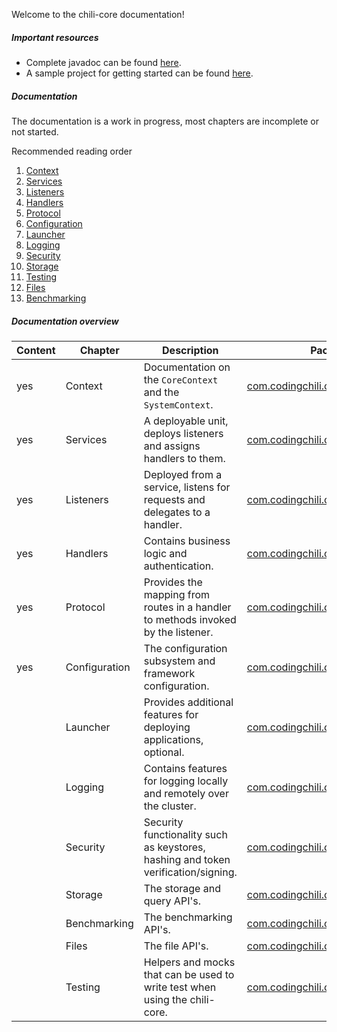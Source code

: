 Welcome to the chili-core documentation!

##### Important resources
- Complete javadoc can be found [here](javadoc/).
- A sample project for getting started can be found [here](https://github.com/codingchili/chili-core-examples).

##### Documentation
The documentation is a work in progress, most chapters are incomplete or not started.

Recommended reading order
1. [Context](context)
2. [Services](services)
3. [Listeners](listeners)
4. [Handlers](handlers)
5. [Protocol](protocol)
6. [Configuration](configuration)
7. [Launcher](launcher)
8. [Logging](logging)
9. [Security](security)
10. [Storage](storage)
11. [Testing](testing)
12. [Files](files)
13. [Benchmarking](benchmarking)
 
##### Documentation overview

|Content|Chapter|Description|Package|
|---|---|---|---|
|yes|Context|Documentation on the `CoreContext` and the `SystemContext`.|[com.codingchili.core.context](https://github.com/codingchili/chili-core/tree/master/core/main/java/com/codingchili/core/context)
|yes|Services|A deployable unit, deploys listeners and assigns handlers to them.|[com.codingchili.core.listener](https://github.com/codingchili/chili-core/tree/master/core/main/java/com/codingchili/core/listener)
|yes|Listeners|Deployed from a service, listens for requests and delegates to a handler.|[com.codingchili.core.listener](https://github.com/codingchili/chili-core/tree/master/core/main/java/com/codingchili/core/listener)
|yes|Handlers|Contains business logic and authentication.|[com.codingchili.core.listener](https://github.com/codingchili/chili-core/tree/master/core/main/java/com/codingchili/core/listener)
|yes|Protocol|Provides the mapping from routes in a handler to methods invoked by the listener.|[com.codingchili.core.protocol](https://github.com/codingchili/chili-core/tree/master/core/main/java/com/codingchili/core/protocol)
|yes|Configuration|The configuration subsystem and framework configuration.|[com.codingchili.core.configuration](https://github.com/codingchili/chili-core/tree/master/core/main/java/com/codingchili/core/configuration)
||Launcher|Provides additional features for deploying applications, optional.|[com.codingchili.core.context](https://github.com/codingchili/chili-core/tree/master/core/main/java/com/codingchili/core/context)
||Logging|Contains features for logging locally and remotely over the cluster.|[com.codingchili.core.logging](https://github.com/codingchili/chili-core/tree/master/core/main/java/com/codingchili/core/logging)
||Security|Security functionality such as keystores, hashing and token verification/signing.|[com.codingchili.core.security](https://github.com/codingchili/chili-core/tree/master/core/main/java/com/codingchili/core/security)
||Storage|The storage and query API's.|[com.codingchili.core.storage](https://github.com/codingchili/chili-core/tree/master/core/main/java/com/codingchili/core/storage)
||Benchmarking|The benchmarking API's.|[com.codingchili.core.benchmarking](https://github.com/codingchili/chili-core/tree/master/core/main/java/com/codingchili/core/benchmarking)
||Files|The file API's.|[com.codingchili.core.files](https://github.com/codingchili/chili-core/tree/master/core/main/java/com/codingchili/core/files)
||Testing|Helpers and mocks that can be used to write test when using the chili-core.|[com.codingchili.core.testing](https://github.com/codingchili/chili-core/tree/master/core/main/java/com/codingchili/core/testing)